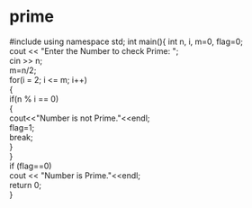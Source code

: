 # prime

#include<iostream>
using namespace std;
int main(){
  int n, i, m=0, flag=0;  
  cout << "Enter the Number to check Prime: ";  
  cin >> n;  
  m=n/2;  
  for(i = 2; i <= m; i++)  
  {  
      if(n % i == 0)  
      {  
          cout<<"Number is not Prime."<<endl;  
          flag=1;  
          break;  
      }  
  }  
  if (flag==0)  
      cout << "Number is Prime."<<endl;  
  return 0;  
}
